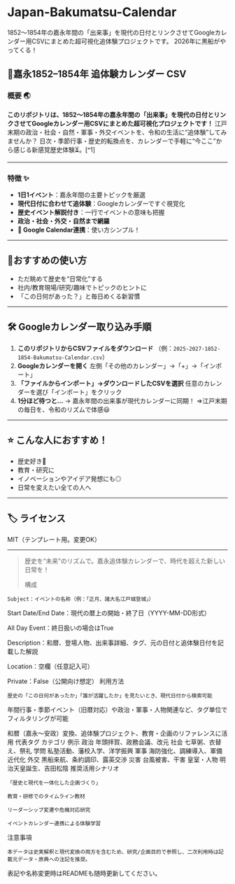 # Japan-Bakumatsu-Calendar
1852〜1854年の嘉永年間の「出来事」を現代の日付とリンクさせてGoogleカレンダー用CSVにまとめた超可視化追体験プロジェクトです。
2026年に黒船がやってくる！

## 🎉嘉永1852–1854年 追体験カレンダー CSV

### 概要 🌏

**このリポジトリは、1852〜1854年の嘉永年間の「出来事」を現代の日付とリンクさせてGoogleカレンダー用CSVにまとめた超可視化プロジェクトです！**
江戸末期の政治・社会・自然・軍事・外交イベントを、令和の生活に“追体験”してみませんか？
日次・季節行事・歴史的転換点を、カレンダーで手軽に“今ここ”から感じる新感覚歴史体験⏳。[^1]

***

### 特徴 ✨

- **1日1イベント**：嘉永年間の主要トピックを厳選
- **現代日付に合わせて追体験**：Googleカレンダーですぐ視覚化
- **歴史イベント解説付き**：一行でイベントの意味も把握
- **政治・社会・外交・自然まで網羅**
- **📅 Google Calendar連携**：使い方シンプル！

***

## 🚀おすすめの使い方

- ただ眺めて歴史を“日常化”する
- 社内/教育現場/研究/趣味でトピックのヒントに
- 「この日何があった？」と毎日めくる新習慣

***

## 🛠 Googleカレンダー取り込み手順

1. **このリポジトリからCSVファイルをダウンロード**
（例：`2025-2027-1852-1854-Bakumatsu-Calendar.csv`）
2. **Googleカレンダーを開く**
左側「その他のカレンダー」→「+」→「インポート」
3. **「ファイルからインポート」→ダウンロードしたCSVを選択**
任意のカレンダーを選び「インポート」をクリック
4. **1分ほど待つと…**
→ 嘉永年間の出来事が現代カレンダーに同期！
⇒江戸末期の毎日を、令和のリズムで体感😃

***

## ⭐️ こんな人におすすめ！

- 歴史好き👘
- 教育・研究に
- イノベーションやアイデア発想にも◎
- 日常を変えたい全ての人へ

***

## 🏷️ ライセンス

MIT（テンプレート用。変更OK）

***

> 歴史を“未来”のリズムで。嘉永追体験カレンダーで、時代を超えた新しい日常を！
>
> 構成

    Subject：イベントの名称（例：「正月、諸大名江戸城登城」）

Start Date/End Date：現代の暦上の開始・終了日（YYYY-MM-DD形式）

All Day Event：終日扱いの場合はTrue

Description：和暦、登場人物、出来事詳細、タグ、元の日付と追体験日付を記載した解説

Location：空欄（任意記入可）

Private：False（公開向け想定）
利用方法

    歴史の「この日何があったか」「誰が活躍したか」を見たいとき、現代日付から検索可能

年間行事・季節イベント（旧暦対応）や政治・軍事・人物関連など、タグ単位でフィルタリングが可能

和暦（嘉永～安政）変換、追体験プロジェクト、教育・企画のリファレンスに活用
代表タグ
カテゴリ	例示
政治	年頭拝賀、政務会議、改元
社会	七草粥、衣替え、祭礼
学問	私塾活動、藩校入学、洋学振興
軍事	海防強化、調練導入、軍備近代化
外交	黒船来航、条約調印、露英交渉
災害	台風被害、干害
皇室・人物	明治天皇誕生、吉田松陰
推奨活用シナリオ

    「歴史と現代を一体化した企画づくり」

    教育・研修でのタイムライン教材

    リーダーシップ変遷や危機対応研究

    イベントカレンダー連携による体験学習

注意事項

    本データは史実解釈と現代変換の両方を含むため、研究/企画目的で参照し、二次利用時は記載元データ・原典への注記を推奨。

表記や名称変更時はREADMEも随時更新してください。
